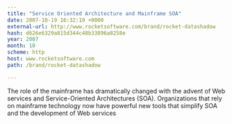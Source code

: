 ```yaml
---
title: "Service Oriented Architecture and Mainframe SOA"
date: 2007-10-19 16:32:19 +0000
external-url: http://www.rocketsoftware.com/brand/rocket-datashadow
hash: d626e6329a815d344c48b33896a8258e
year: 2007
month: 10
scheme: http
host: www.rocketsoftware.com
path: /brand/rocket-datashadow

---
```


The role of the mainframe has dramatically changed with the advent of Web services and Service-Oriented Architectures (SOA). Organizations that rely on mainframe technology now have powerful new tools that simplify SOA and the development of Web services
